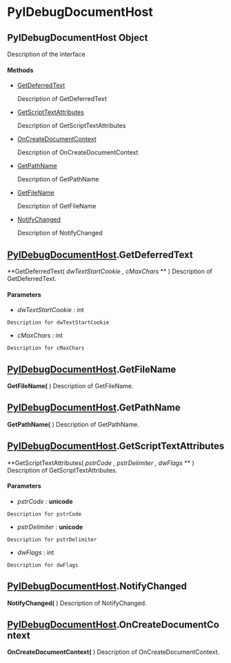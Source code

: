 # PyIDebugDocumentHost

## PyIDebugDocumentHost Object

Description of the interface

#### Methods


  - [GetDeferredText](PyIDebugDocumentHost.md#pyidebugdocumenthostgetdeferredtext)

    Description of GetDeferredText&nbsp;

  - [GetScriptTextAttributes](PyIDebugDocumentHost.md#pyidebugdocumenthostgetscripttextattributes)

    Description of GetScriptTextAttributes&nbsp;

  - [OnCreateDocumentContext](PyIDebugDocumentHost.md#pyidebugdocumenthostoncreatedocumentcontext)

    Description of OnCreateDocumentContext&nbsp;

  - [GetPathName](PyIDebugDocumentHost.md#pyidebugdocumenthostgetpathname)

    Description of GetPathName&nbsp;

  - [GetFileName](PyIDebugDocumentHost.md#pyidebugdocumenthostgetfilename)

    Description of GetFileName&nbsp;

  - [NotifyChanged](PyIDebugDocumentHost.md#pyidebugdocumenthostnotifychanged)

    Description of NotifyChanged&nbsp;

## [PyIDebugDocumentHost](#pyidebugdocumenthost)\.GetDeferredText

 **GetDeferredText\( *dwTextStartCookie*  *, cMaxChars* ** \)
Description of GetDeferredText\.

#### Parameters


  -  *dwTextStartCookie* : int

    Description for dwTextStartCookie

  -  *cMaxChars* : int

    Description for cMaxChars

## [PyIDebugDocumentHost](#pyidebugdocumenthost)\.GetFileName

 **GetFileName\(** \)
Description of GetFileName\.

## [PyIDebugDocumentHost](#pyidebugdocumenthost)\.GetPathName

 **GetPathName\(** \)
Description of GetPathName\.

## [PyIDebugDocumentHost](#pyidebugdocumenthost)\.GetScriptTextAttributes

 **GetScriptTextAttributes\( *pstrCode*  *, pstrDelimiter*  *, dwFlags* ** \)
Description of GetScriptTextAttributes\.

#### Parameters


  -  *pstrCode* : **unicode** 

    Description for pstrCode

  -  *pstrDelimiter* : **unicode** 

    Description for pstrDelimiter

  -  *dwFlags* : int

    Description for dwFlags

## [PyIDebugDocumentHost](#pyidebugdocumenthost)\.NotifyChanged

 **NotifyChanged\(** \)
Description of NotifyChanged\.

## [PyIDebugDocumentHost](#pyidebugdocumenthost)\.OnCreateDocumentContext

 **OnCreateDocumentContext\(** \)
Description of OnCreateDocumentContext\.